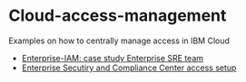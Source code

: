 # Cloud-access-management
Examples on how to centrally manage access in IBM Cloud

- [Enterprise-IAM: case study Enterprise SRE team](./Enterprise-SRE-Team/terraform)
- [Enterprise Secutiry and Compliance Center access setup](./Enterprise-scc-access-setup/terraform)
  
